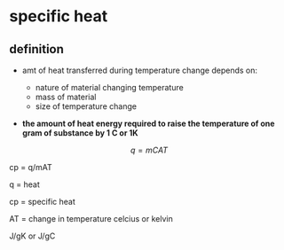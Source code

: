 # specific heat

## definition

- amt of heat transferred during temperature change depends on:
  - nature of material changing temperature
  - mass of material
  - size of temperature change

- **the amount of heat energy required to raise the temperature of one gram of substance by 1 C or 1K**

$$ q = mCAT$$

cp = q/mAT

q = heat

cp = specific heat

AT = change in temperature celcius or kelvin

J/gK or J/gC